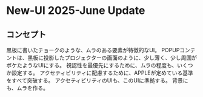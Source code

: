 # New-UI 2025-June Update
## コンセプト
黒板に書いたチョークのような、ムラのある要素が特徴的なUI。 
POPUPコンテントは、黒板に投影したプロジェクターの画面のように、少し薄く、少し周囲がボケたようなUIにする。 
視認性を最優先にするために、ムラの程度も、いくつか設定する。
アクセティビリティに配慮するために、APPLEが定めている基準をすべて突破する。
アクセティビリティのUIも、このUIに準拠する。
背景にも、ムラを作る。